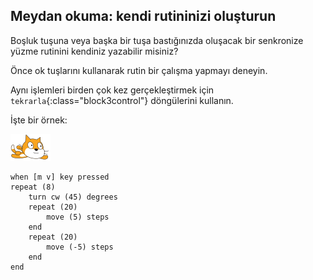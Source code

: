 ## Meydan okuma: kendi rutininizi oluşturun

Boşluk tuşuna veya başka bir tuşa bastığınızda oluşacak bir senkronize yüzme rutinini kendiniz yazabilir misiniz?

Önce ok tuşlarını kullanarak rutin bir çalışma yapmayı deneyin.

Aynı işlemleri birden çok kez gerçekleştirmek için `tekrarla`{:class="block3control"} döngülerini kullanın.

İşte bir örnek:

![yüzücü kuklası](images/swimmer-sprite.png)

```blocks3
when [m v] key pressed
repeat (8)
    turn cw (45) degrees
    repeat (20)
        move (5) steps
    end
    repeat (20)
        move (-5) steps
    end
end
```

